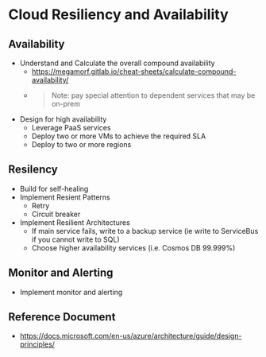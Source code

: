 # Cloud Resiliency and Availability

## Availability

- Understand and Calculate the overall compound availability
  - https://megamorf.gitlab.io/cheat-sheets/calculate-compound-availability/
  - > Note: pay special attention to dependent services that may be on-prem
- Design for high availability
  - Leverage PaaS services
  - Deploy two or more VMs to achieve the required SLA
  - Deploy to two or more regions

## Resilency

- Build for self-healing
- Implement Resient Patterns
  - Retry
  - Circuit breaker
- Implement Resilient Architectures
  - If main service fails, write to a backup service (ie write to ServiceBus if you cannot write to SQL)
  - Choose higher availability services (i.e. Cosmos DB 99.999%)

## Monitor and Alerting

- Implement monitor and alerting

## Reference Document

- https://docs.microsoft.com/en-us/azure/architecture/guide/design-principles/
